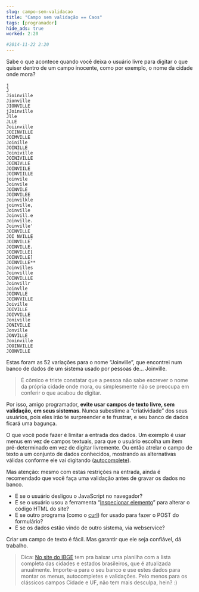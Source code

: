 ```yaml
---
slug: campo-sem-validacao
title: "Campo sem validação == Caos"
tags: [programador]
hide_ads: true
worked: 2:20

#2014-11-22 2:20
---
```


Sabe o que acontece quando você deixa o usuário livre para digitar o que quiser dentro de um campo inocente, como por exemplo, o nome da cidade onde mora?

```
j
J
Jioinville
Jionville
JIONVILLE
jJoinville
Jlle
JLLE
Joiinville
JOIINVILLE
JOIMVILLE
Joinille
JOINILLE
Joiniville
JOINIVILLE
JOINIVLLE
JOINVIILE
JOINVIILLE
joinvile
Joinvile
JOINVILE
JOINVILEE
Joinvilkle
joinville,
Joinville
Joinvill.e
Joinville.
Joinville'
JOINVILLE
JOI NVILLE
JOINVILLE`
JOINVILLE.
JOINVILLE[
JOINVILLE]
JOINVILLE**
Joinvilles
Joinvillle
JOINVILLLE
Joinvillr
Joinvlle
JOINVLLE
JOINVVILLE
Joiville
JOIVILLE
JOIVVILLE
Joniville
JONIVILLE
Jonville
JONVILLE
Jooinville
JOOINVILLE
JOONVILLE
```

Estas foram as 52 variações para o nome “Joinville”, que encontrei num banco de dados de um sistema usado por pessoas de… Joinville.

> É cômico e triste constatar que a pessoa não sabe escrever o nome da própria cidade onde mora, ou simplesmente não se preocupa em conferir o que acabou de digitar.

Por isso, amigo programador, **evite usar campos de texto livre, sem validação, em seus sistemas**. Nunca subestime a “criatividade” dos seus usuários, pois eles irão te surpreender e te frustrar, e seu banco de dados ficará uma bagunça.

O que você pode fazer é limitar a entrada dos dados. Um exemplo é usar menus em vez de campos textuais, para que o usuário escolha um item pré-determinado em vez de digitar livremente. Ou então atrelar o campo de texto a um conjunto de dados conhecidos, mostrando as alternativas válidas conforme ele vai digitando ([autocomplete](http://en.wikipedia.org/wiki/Autocomplete)).

Mas atenção: mesmo com estas restrições na entrada, ainda é recomendado que você faça uma validação antes de gravar os dados no banco.

* E se o usuário desligou o JavaScript no navegador?
* E se o usuário usou a ferramenta “[Inspecionar elemento](https://developer.chrome.com/devtools)” para alterar o código HTML do site?
* E se outro programa (como o [curl](http://curl.haxx.se/)) for usado para fazer o POST do formulário?
* E se os dados estão vindo de outro sistema, via webservice?

Criar um campo de texto é fácil. Mas garantir que ele seja confiável, dá trabalho.

> Dica: [No site do IBGE](http://concla.ibge.gov.br/classificacoes/por-tema/codigo-de-areas) tem pra baixar uma planilha com a lista completa das cidades e estados brasileiros, que é atualizada anualmente. Importe-a para o seu banco e use estes dados para montar os menus, autocompletes e validações. Pelo menos para os clássicos campos Cidade e UF, não tem mais desculpa, hein? :)
